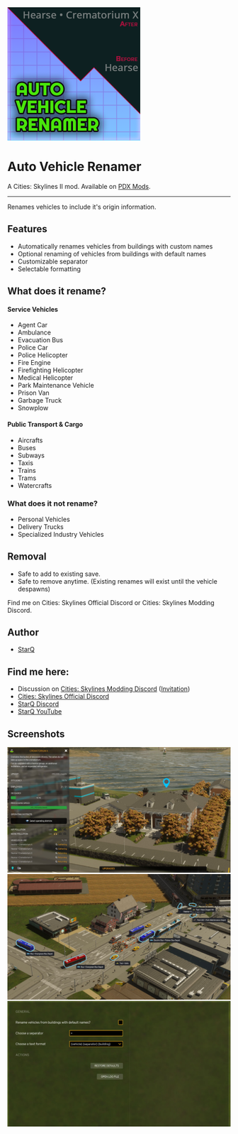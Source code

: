 <img src="https://raw.githubusercontent.com/qstar-inc/cities2-AutoVehicleRenamer/master/Properties/Thumbnail.png" width="300"/>

# Auto Vehicle Renamer

A Cities: Skylines II mod. Available on [PDX Mods](https://mods.paradoxplaza.com/mods/x/Windows).

___

Renames vehicles to include it's origin information.

## Features
* Automatically renames vehicles from buildings with custom names
* Optional renaming of vehicles from buildings with default names
* Customizable separator
* Selectable formatting

## What does it rename?
#### Service Vehicles
* Agent Car
* Ambulance
* Evacuation Bus
* Police Car
* Police Helicopter
* Fire Engine
* Firefighting Helicopter
* Medical Helicopter
* Park Maintenance Vehicle
* Prison Van
* Garbage Truck
* Snowplow
#### Public Transport &amp; Cargo
* Aircrafts
* Buses
* Subways
* Taxis
* Trains
* Trams
* Watercrafts

### What does it not rename?
* Personal Vehicles
* Delivery Trucks
* Specialized Industry Vehicles

## Removal
* Safe to add to existing save.
* Safe to remove anytime. (Existing renames will exist until the vehicle despawns)

Find me on Cities: Skylines Official Discord or Cities: Skylines Modding Discord.

## Author
- [StarQ](https://www.github.com/qstar-inc)

## Find me here:
* Discussion on [Cities: Skylines Modding Discord](https://discord.com/channels/1024242828114673724/1234887506336682065) ([Invitation](https://discord.gg/q3dzd4p5Hx))
* [Cities: Skylines Official Discord](https://discord.gg/citiesskylines)
* [StarQ Discord](https://discord.gg/U2PSjUzUuF)
* [StarQ YouTube](https://www.youtube.com/@StarQGaming)

## Screenshots

![App Screenshot](https://raw.githubusercontent.com/qstar-inc/cities2-AutoVehicleRenamer/master/Properties/Screenshots/02_CrematoriumX.jpg)
![App Screenshot](https://raw.githubusercontent.com/qstar-inc/cities2-AutoVehicleRenamer/master/Properties/Screenshots/03_Vehicles.jpg)
![App Screenshot](https://raw.githubusercontent.com/qstar-inc/cities2-AutoVehicleRenamer/master/Properties/Screenshots/04_Options.jpg)